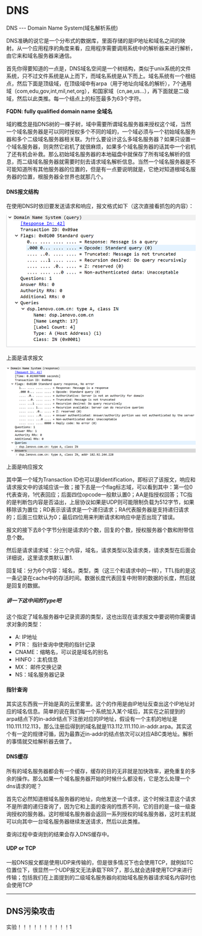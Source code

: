 # DNS

DNS --- Domain  Name System(域名解析系统)

DNS准确的说它是一个分布式的数据库，里面存储的是IP地址和域名之间的映射。从一个应用程序的角度来看，应用程序需要调用系统中的解析器来进行解析，由它来和域名服务器来通信。

首先你得要知道的一点是，DNS域名空间是一个树结构，类似于unix系统的文件系统，只不过文件系统是从上而下，而域名系统是从下而上。域名系统有一个根结点，然后下面是顶级域，在顶级域中有arpa（用于地址向域名的解析），7个通用域（com,edu,gov,int,mil,net,org），和国家域（cn,ae,us...），再下面就是二级域，然后以此类推。每一个结点上的标签最多为63个字符。

**FQDN: fully qualified domain name 全域名**

域的概念是指DNS树的一棵子树，域中需要所谓域名服务器来授权这个域，当然一个域名服务器是可以同时授权多个不同的域的，一个域必须与一个初始域名服务器和多个二级域名服务器相关联。为什么要设计这么多域名服务器？如果只设置一个域名服务器，则突然它宕机了就很麻烦，如果多个域名服务器的话其中一个宕机了还有机会补救。那么初始域名服务器的本地磁盘中就保存了所有域名解析的信息，而二级域名服务器就需要时刻去请求域名解析信息。当然一个域名服务器是不可能知道所有其他服务器的位置的，但是有一点要说明就是，它绝对知道根域名服务器的位置，根服务器全世界也就那几个。

#### DNS报文结构

在使用DNS时依旧要发送请求和响应，报文格式如下（这次直接看抓包的内容）：

![DNS1](../img/DNS1.png)

上面是请求报文

![DNS2](../img/DNS2.png)

上面是响应报文

其中第一个域为Transaction ID也可以是Identification，即标识了该报文，响应和请求报文中的该域应该一致；接下去是一个flag标志域，可以看到其中：第一位0代表查询，1代表回应；后面四位opcode一般默认置0；AA是指授权回答；TC指的是判断包内容是否溢出，上层协议如果是UDP则可能限制负载为512字节，如果移除该为置位；RD表示该请求是一个递归请求；RA代表服务器是支持递归请求的；后面三位默认为0；最后四位用来判断请求和响应中是否出现了错误。

报文的接下去8个字节分别是请求的个数，回复的个数，授权服务器个数和附带信息个数。

然后是请求请求域：分三个内容，域名，请求类型以及请求类，请求类型在后面会详细说，这里请求类默认置1.

回复域：分为6个内容：域名，类型，类（这三个和请求中的一样），TTL指的是这一条记录在cache中的存活时间。数据长度代表回复中附带的数据的长度，然后就是回复的数据。

##### 讲一下这中间的Type吧

这个指定了域名服务器中记录资源的类型，这也出现在请求报文中要说明你需要请求对象的类型：

* A: IP地址
* PTR： 指针查询中使用的指针记录
* CNAME：缩略名，可以说是域名的别名
* HINFO：主机信息
* MX： 邮件交换记录
* NS：域名服务器记录



#### 指针查询

其实这东西我一开始是真的云里雾里。这个的作用是由IP地址反查出这个IP地址对应的域名信息。简单的说在我们每一个系统加入某个域后，其实在之前提到的arpa结点下的in-addr结点下注册对应的IP地址，假设有一个主机的地址是110.111.112.113，那么注册后得到的域名就是113.112.111.110.in-addr.arpa。其实这个有一定的规律可循，因为最靠近in-addr的结点依次可以对应ABC类地址。解析的事情就交给解析器去做了。



#### DNS缓存

所有的域名服务器都会有一个缓存，缓存的目的无非就是加快效率，避免重复的多余的操作。那么如果一个域名服务器开始的时候什么都没有，它是怎么处理一个dns请求的呢？

首先它必然知道根域名服务器的地址，向他发送一个请求，这个时候注意这个请求不是所谓的递归查询了，因为它和上面的查询的性质不同，它的目的是一级一级查询授权的服务器。这时根域名服务器会返回一系列授权的域名服务器，这时主机就可以向其中一台域名服务器继续发送请求，然后以此类推。

查询过程中查询到的结果会存入DNS缓存中。

#### UDP or TCP

一般DNS报文都是使用UDP来传输的，但是很多情况下也会使用TCP，就例如TC位置位下，很显然一个UDP报文无法承载下RR了，那么就会选择使用TCP来进行传输；包括我们在上面提到的二级域名服务器向初始域名服务器请求域名内容时也会使用TCP

----

## DNS污染攻击

实验！！！！！！！！！！1